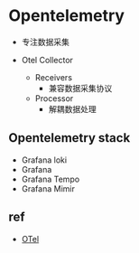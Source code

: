 # Opentelemetry

+ 专注数据采集

+ Otel Collector
    + Receivers
        + 兼容数据采集协议
    + Processor
        + 解耦数据处理

## Opentelemetry stack
+ Grafana loki
+ Grafana
+ Grafana Tempo
+ Grafana Mimir

## ref
+ [OTel](https://opentelemetry.io/docs/)